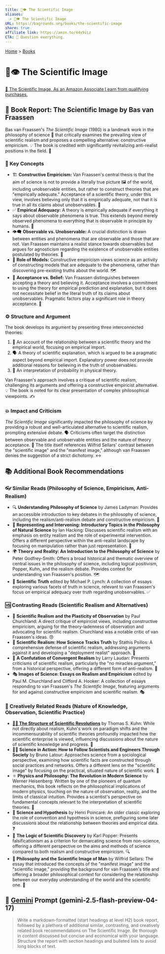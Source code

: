 ```yaml
---
title: 🧪👁️ The Scientific Image
aliases:
  - 🧪👁️ The Scientific Image
URL: https://bagrounds.org/books/the-scientific-image
share: true
affiliate link: https://amzn.to/44x9iLz
CTA: 🔬 Question everything.
---
```

[Home](../index.md) > [Books](./index.md)  
# 🧪👁️ The Scientific Image  
[🛒 The Scientific Image. As an Amazon Associate I earn from qualifying purchases.](https://amzn.to/44x9iLz)  
  
## 📖 Book Report: The Scientific Image by Bas van Fraassen  
  
Bas van Fraassen's *The Scientific Image* (1980) is a landmark work in the philosophy of science 🧪 that critically examines the prevailing view of scientific realism and proposes a compelling alternative: constructive empiricism. 💡 The book is credited with significantly revitalizing anti-realist positions in the field. 🔄  
  
### 🔑 Key Concepts  
  
* 🏗️ **Constructive Empiricism:** Van Fraassen's central thesis is that the aim of science is not to provide a literally true picture 🖼️ of the world, including unobservable entities, but rather to construct theories that are "empirically adequate." Acceptance of a scientific theory, under this view, involves believing only that it is empirically adequate, not that it is true in all its claims about unobservables. 🤔  
* ✅ **Empirical Adequacy:** A theory is empirically adequate if everything it says about observable phenomena is true. This extends beyond merely observed phenomena to everything that is observable in principle by humans. 🔭  
* 👁️‍🗨️ **Observable vs. Unobservable:** A crucial distinction is drawn between entities and phenomena that are observable and those that are not. Van Fraassen maintains a realist stance towards observables but argues for agnosticism regarding the existence of unobservable entities postulated by theories. 🤷  
* 🧩 **Role of Models:** Constructive empiricism views science as an activity of constructing models that are adequate to the phenomena, rather than discovering pre-existing truths about the world. 🗺️  
* 🤝 **Acceptance vs. Belief:** Van Fraassen distinguishes between accepting a theory and believing it. Acceptance involves a commitment to using the theory for empirical prediction and explanation, but it does not necessitate belief in the literal truth of its claims about unobservables. Pragmatic factors play a significant role in theory acceptance. 💼  
  
### ⚙️ Structure and Argument  
  
The book develops its argument by presenting three interconnected theories:  
1. 🔗 An account of the relationship between a scientific theory and the empirical world, focusing on empirical import.  
2. 🗣️ A theory of scientific explanation, which is argued to be a pragmatic aspect beyond empirical import. Explanatory power does not provide additional reasons for believing in the truth of unobservables.  
3. 🎲 An interpretation of probability in physical theory.  
  
Van Fraassen's approach involves a critique of scientific realism, challenging its arguments and offering a constructive empiricist alternative. 💡 The book is noted for its clear presentation of complex philosophical viewpoints. ✍️  
  
### 💥 Impact and Criticism  
  
*The Scientific Image* significantly impacted the philosophy of science by providing a robust and well-articulated alternative to scientific realism, prompting extensive debate. 🗣️ Criticisms often target the distinction between observable and unobservable entities and the nature of theory acceptance. 🎯 The title itself references Wilfrid Sellars' contrast between the "scientific image" and the "manifest image," although van Fraassen denies the suggestion of a strict dichotomy. ↔️  
  
## 📚 Additional Book Recommendations  
  
### 👓 Similar Reads (Philosophy of Science, Empiricism, Anti-Realism)  
  
* 🔍 **Understanding Philosophy of Science** by James Ladyman: Provides an accessible introduction to key debates in the philosophy of science, including the realism/anti-realism debate and constructive empiricism. 📖  
* 🧪 **Representing and Intervening: Introductory Topics in the Philosophy of Natural Science** by Ian Hacking: Discusses scientific realism with an emphasis on entity realism and the role of experimental intervention. Offers a different perspective within the anti-realist landscape by focusing on manipulation rather than just representation. 🔬  
* 🌍 **Theory and Reality: An Introduction to the Philosophy of Science** by Peter Godfrey-Smith: Offers a broad historical and thematic overview of central issues in the philosophy of science, including logical positivism, Popper, Kuhn, and the realism debate. Provides context for understanding van Fraassen's position. 🗺️  
* 💯 **Scientific Truth** edited by Michael P. Lynch: A collection of essays exploring various facets of truth in science, relevant to van Fraassen's focus on empirical adequacy over truth regarding unobservables. ✅  
  
### 🆚 Contrasting Reads (Scientific Realism and Alternatives)  
  
* 🔎 **Scientific Realism and the Plasticity of Observation** by Paul Churchland: A direct critique of empiricist views, including constructive empiricism, arguing for the theory-ladenness of observation and advocating for scientific realism. Churchland was a notable critic of van Fraassen's ideas. 😠  
* 🎯 **Scientific Realism: How Science Tracks Truth** by Stathis Psillos: A comprehensive defense of scientific realism, addressing arguments against it and developing a "deployment realist" approach. 💯  
* 🙅 **A Confutation of Convergent Realism** by Larry Laudan: Presents criticisms of scientific realism, particularly the "no miracles argument," from a historical perspective, offering a different form of anti-realism. 🚫  
* 🎭 **Images of Science: Essays on Realism and Empiricism** edited by Paul M. Churchland and Clifford A. Hooker: A collection of essays responding to van Fraassen's *The Scientific Image*, featuring arguments for and against constructive empiricism and scientific realism. 🎭  
  
### 🎨 Creatively Related Reads (Nature of Knowledge, Observation, Scientific Practice)  
  
* **[🔬🔄 The Structure of Scientific Revolutions](./the-structure-of-scientific-revolutions.md)** by Thomas S. Kuhn: While not directly about realism, Kuhn's work on paradigm shifts and the incommensurability of scientific theories profoundly impacted how the scientific enterprise is viewed, influencing discussions about the nature of scientific knowledge and progress. 📖  
* 🧑‍🔬 **Science in Action: How to Follow Scientists and Engineers Through Society** by Bruno Latour: Approaches science from a sociological perspective, examining how scientific facts are constructed through social practices and networks. Offers a different lens on the "scientific image" by focusing on the practical, situated nature of scientific work. 👥  
* ⚛️ **Physics and Philosophy: The Revolution in Modern Science** by Werner Heisenberg: Written by one of the pioneers of quantum mechanics, this book reflects on the philosophical implications of modern physics, touching on the nature of observation, reality, and the limits of classical intuition. Provides a scientist's perspective on fundamental concepts relevant to the interpretation of scientific theories. 💭  
* 🤔 **Science and Hypothesis** by Henri Poincaré: An older classic exploring the role of convention and hypothesis in science, prefiguring some later discussions about the relationship between theories and empirical data. ❓  
* 🚫 **The Logic of Scientific Discovery** by Karl Popper: Presents falsificationism as a criterion for demarcating science from non-science, offering a different perspective on the aims and methods of science compared to both realism and constructive empiricism. 🔍  
* 🌌 **Philosophy and the Scientific Image of Man** by Wilfrid Sellars: The essay that introduced the concepts of the "manifest image" and the "scientific image," providing the background for van Fraassen's title and offering a broader philosophical context for considering the relationship between our everyday understanding of the world and the scientific one. 🌠  
  
## 💬 [Gemini](../software/gemini.md) Prompt (gemini-2.5-flash-preview-04-17)  
> Write a markdown-formatted (start headings at level H2) book report, followed by a plethora of additional similar, contrasting, and creatively related book recommendations on The Scientific Image. Be thorough in content discussed but concise and economical with your language. Structure the report with section headings and bulleted lists to avoid long blocks of text.